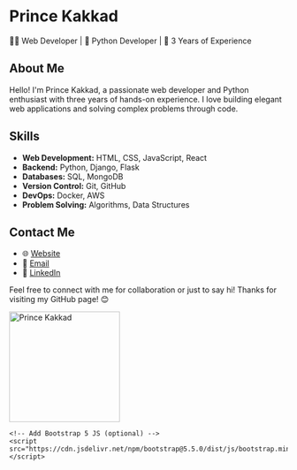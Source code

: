 <!DOCTYPE html>
<html lang="en">
<head>
    <meta charset="UTF-8">
    <meta name="viewport" content="width=device-width, initial-scale=1.0">
    <title>Github README</title>
    <!-- Add Bootstrap 5 CSS -->
    <link href="https://cdn.jsdelivr.net/npm/bootstrap@5.5.0/dist/css/bootstrap.min.css" rel="stylesheet">
</head>
<body>
    <div class="container">
        <div class="row">
            <div class="col-md-8">
                <h1>Prince Kakkad</h1>
                <p>
                    👨‍💻 Web Developer | 🐍 Python Developer | 💼 3 Years of Experience
                </p>
                <h2>About Me</h2>
                <p>
                    Hello! I'm Prince Kakkad, a passionate web developer and Python enthusiast with three years of hands-on experience. I love building elegant web applications and solving complex problems through code.
                </p>
                <h2>Skills</h2>
                <ul>
                    <li><strong>Web Development:</strong> HTML, CSS, JavaScript, React</li>
                    <li><strong>Backend:</strong> Python, Django, Flask</li>
                    <li><strong>Databases:</strong> SQL, MongoDB</li>
                    <li><strong>Version Control:</strong> Git, GitHub</li>
                    <li><strong>DevOps:</strong> Docker, AWS</li>
                    <li><strong>Problem Solving:</strong> Algorithms, Data Structures</li>
                </ul>
                <h2>Contact Me</h2>
                <ul>
                    <li>🌐 <a href="https://princekakkad.tech">Website</a></li>
                    <li>📧 <a href="mailto:info@princekakkad.tech">Email</a></li>
                    <li>💼 <a href="https://linkedin.com/in/prince-kakkad">LinkedIn</a></li>
                </ul>
                <p>
                    Feel free to connect with me for collaboration or just to say hi! Thanks for visiting my GitHub page! 😊
                </p>
            </div>
            <div class="col-md-4 text-center">
                <img src="https://princekakkad.tech/images/author-1.jpg" alt="Prince Kakkad" width="200" class="img-fluid rounded-circle">
            </div>
        </div>
    </div>

    <!-- Add Bootstrap 5 JS (optional) -->
    <script src="https://cdn.jsdelivr.net/npm/bootstrap@5.5.0/dist/js/bootstrap.min.js"></script>
</body>
</html>
